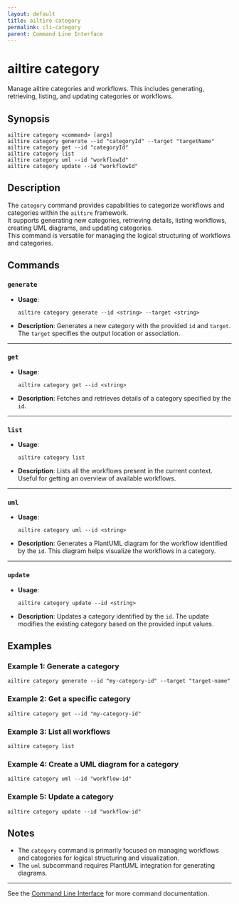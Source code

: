 ```yaml
---
layout: default
title: ailtire category
permalink: cli-category
parent: Command Line Interface
---
```


# ailtire category

Manage ailtire categories and workflows. This includes generating, retrieving, listing, and updating categories or workflows.

## Synopsis

```shell
ailtire category <command> [args]
ailtire category generate --id "categoryId" --target "targetName"
ailtire category get --id "categoryId"
ailtire category list
ailtire category uml --id "workflowId"
ailtire category update --id "workflowId"
```

## Description

The `category` command provides capabilities to categorize workflows and categories within the `ailtire` framework.  
It supports generating new categories, retrieving details, listing workflows, creating UML diagrams, and updating categories.  
This command is versatile for managing the logical structuring of workflows and categories.

## Commands

### `generate`
- **Usage**:
  ```shell
  ailtire category generate --id <string> --target <string>
  ```
- **Description**:
  Generates a new category with the provided `id` and `target`. The `target` specifies the output location or association.

---

### `get`
- **Usage**:
  ```shell
  ailtire category get --id <string>
  ```
- **Description**:
  Fetches and retrieves details of a category specified by the `id`.

---

### `list`
- **Usage**:
  ```shell
  ailtire category list
  ```
- **Description**:
  Lists all the workflows present in the current context. Useful for getting an overview of available workflows.

---

### `uml`
- **Usage**:
  ```shell
  ailtire category uml --id <string>
  ```
- **Description**:
  Generates a PlantUML diagram for the workflow identified by the `id`. This diagram helps visualize the workflows in a category.

---

### `update`
- **Usage**:
  ```shell
  ailtire category update --id <string>
  ```
- **Description**:
  Updates a category identified by the `id`. The update modifies the existing category based on the provided input values.

## Examples

### Example 1: Generate a category
```shell
ailtire category generate --id "my-category-id" --target "target-name"
```

### Example 2: Get a specific category
```shell
ailtire category get --id "my-category-id"
```

### Example 3: List all workflows
```shell
ailtire category list
```

### Example 4: Create a UML diagram for a category
```shell
ailtire category uml --id "workflow-id"
```

### Example 5: Update a category
```shell
ailtire category update --id "workflow-id"
```

## Notes

- The `category` command is primarily focused on managing workflows and categories for logical structuring and visualization.
- The `uml` subcommand requires PlantUML integration for generating diagrams.

---

See the [Command Line Interface](../commandline) for more command documentation.